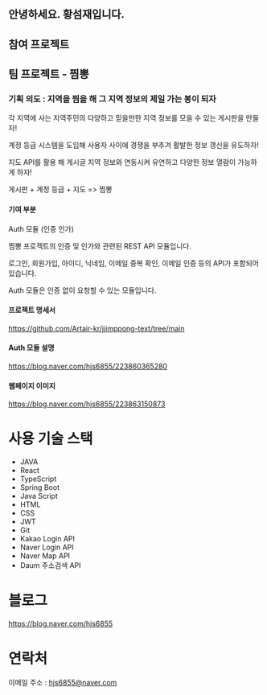 ## 안녕하세요. 황섬재입니다.

## 참여 프로젝트
## 팀 프로젝트 - 찜뽕
### 기획 의도 : 지역을 찜을 해 그 지역 정보의 제일 가는 봉이 되자

각 지역에 사는 지역주민의 다양하고 믿을만한 지역 정보를 모을 수 있는 게시판을 만들자!  

계정 등급 시스템을 도입해 사용자 사이에 경쟁을 부추겨 활발한 정보 갱신을 유도하자!  

지도 API를 활용 해 게시글 지역 정보와 연동시켜 유연하고 다양한 정보 열람이 가능하게 하자!  

게시판 + 계정 등급 + 지도 => 찜뽕

#### 기여 부분
Auth 모듈 (인증 인가)  

찜뽕 프로젝트의 인증 및 인가와 관련된 REST API 모듈입니다.  
 
로그인, 회원가입, 아이디, 닉네임, 이메일 중복 확인, 이메일 인증 등의 API가 포함되어 있습니다.  

Auth 모듈은 인증 없이 요청할 수 있는 모듈입니다.  


#### 프로젝트 명세서
https://github.com/Artair-kr/jjimppong-text/tree/main

#### Auth 모듈 설명
https://blog.naver.com/hjs6855/223860365280

#### 웹페이지 이미지
https://blog.naver.com/hjs6855/223863150873

# 사용 기술 스택
- JAVA
- React
- TypeScript
- Spring Boot
- Java Script
- HTML
- CSS
- JWT
- Git
- Kakao Login API
- Naver Login API
- Naver Map API
- Daum 주소검색 API

# 블로그
https://blog.naver.com/hjs6855

# 연락처
이메일 주소 : hjs6855@naver.com



